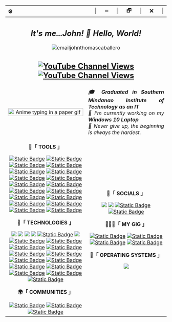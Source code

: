 
<!--[![Typing SVG](https://readme-typing-svg.demolab.com?font=Fira+Code&pause=1000&color=979797&width=800&lines=Greetings%2C+I'm+John+Thomas+F.+Caballero%2C+a+web+developer.)](https://github.com/emailjohnthomascaballero)-->

<div>
  <table>
    <thead>
      <tr>
        <th align="left">⚙️</th>
        <th align="right">│⠀⠀🗕⠀⠀│⠀⠀🗗⠀⠀│⠀⠀🗙⠀⠀│</th>
      </tr>
    </thead>
    <tbody>
      <tr>
        <td colspan="2" align="center">
          <h2 align="center"><i>It's me...John! 👋 Hello, World!</i></h2>
          <img src="https://komarev.com/ghpvc/?username=emailjohnthomascaballero&label=Profile_Views&color=blueviolet&style=flat" alt="emailjohnthomascaballero" />
          <h2 align="center">
          <a href="https://www.youtube.com/@GamerForeverChannel"><img alt="YouTube Channel Views" src="https://img.shields.io/youtube/channel/views/UC88LrCOvWEp83DwV6-qVRzQ?style=flat-square&logo=youtube&logoColor=%23F90808&label=Gamer%20Forever%20YouTube%20Views"></a>
          <a href="https://www.youtube.com/@GeekForeverChannel"><img alt="YouTube Channel Views" src="https://img.shields.io/youtube/channel/views/UCtujEiwlNyHon-z78FmVW7Q?style=flat-square&logo=youtube&logoColor=%23F90808&label=Geek%20Forever%20YouTube%20Views"></a>
          </h2>
        </td>
      </tr>
      <tr>
        <td align="center">
          <a href="#blank"><img src="https://media.tenor.com/D2H0hPltOdYAAAAd/golden-boy-fake-keyboard-programing-coding-paper-book.gif" align="center" title="Some anime gif" width="100%" height="auto" alt="Anime typing in a paper gif"></a>
        </td>
        <td colspan="1" align="justify">
          <b><i>🎓 Graduated in Southern Mindanao Institute of Technology as an IT</i></b><br>
          <i>🔭 I’m currently working on my <b>Windows 10 Laptop</b></i><br>
          <i>💪 Never give up, the beginning is always the hardest.</i>
        </td>
      </tr>
      <tr>
        <td colspan="1" align="center">
          <p><b>🧰「 TOOLS 」</b></p>
            <a href="https://code.visualstudio.com/"><img alt="Static Badge" src="https://img.shields.io/badge/Code_Editor-VS_Code-%23507578?logo=visual%20studio%20code"></a>
            <a href="https://www.adobe.com/products/photoshop.html"><img alt="Static Badge" src="https://img.shields.io/badge/Photo_Editor-Photoshop-%2304CCFC?logo=adobe%20photoshop"></a>
            <a href="https://www.canva.com"><img alt="Static Badge" src="https://img.shields.io/badge/Photo_Editor-Canva-%231E9ED5?logo=CANVA"></a>
            <a href="https://www.figma.com"><img alt="Static Badge" src="https://img.shields.io/badge/Web_Design-Figma-%23A76AF9?logo=figma"></a>
            <a href="https://vercel.com"><img alt="Static Badge" src="https://img.shields.io/badge/Hosting-Vercel-%23070707?logo=vercel"></a>
            <a href="https://www.notion.so"><img alt="Static Badge" src="https://img.shields.io/badge/Planning-Notion-%23101010?logo=notion"></a>
            <a href="https://elements.envato.com"><img alt="Static Badge" src="https://img.shields.io/badge/Templates-Envato-%238DAF5E?logo=envato"></a>
            <a href="https://www.capcut.com"><img alt="Static Badge" src="https://img.shields.io/badge/Video_Editor-Capcut-%23000000?logo=CapCut"></a>
            <a href="https://www.adobe.com/products/premiere.html"><img alt="Static Badge" src="https://img.shields.io/badge/Video_Editor-Adobe_Premiere_Pro-%239B9BFB?logo=Adobe%20Premiere%20Pro"></a>
            <a href="https://filmora.wondershare.net"><img alt="Static Badge" src="https://img.shields.io/badge/Video_Editor-Filmora-%2374CEC7?logo=filmora"></a>
            <a href="https://www.postman.com"><img alt="Static Badge" src="https://img.shields.io/badge/For_APIs-Postman-%23F86D36?logo=postman"></a>
            <a href="https://obsproject.com"><img alt="Static Badge" src="https://img.shields.io/badge/Open_Broadcaster_Software-OBS-%23242024?logo=OBS%20Studio"></a>
            <a href="https://discord.com"><img alt="Static Badge" src="https://img.shields.io/badge/Social_Platform-Discord-%235C64F4?logo=discord"></a>
            <a href="https://slack.com"><img alt="Static Badge" src="https://img.shields.io/badge/Messaging_App-Slack-%23EAB433?logo=slack"></a>
            <a href="https://appinventor.mit.edu"><img alt="Static Badge" src="https://img.shields.io/badge/Mobile_Development-MIT_App_Inventor-%23FB8C34?logo=MIT%20App%20Inventor"></a>
            <a href="https://developer.android.com"><img alt="Static Badge" src="https://img.shields.io/badge/Mobile_Development-Android_Studio-%2342D58A?logo=android%20studio"></a>
            <a href="https://www.virtualbox.org"><img alt="Static Badge" src="https://img.shields.io/badge/Virtualization-VirtualBox-%23223E6A?logo=VirtualBox"></a>
            <a href="https://www.vmware.com"><img alt="Static Badge" src="https://img.shields.io/badge/Virtualization-VMware-%23F38B04?logo=vmware"></a>
          <br><p><b>🚀「 TECHNOLOGIES 」</b></p>
              <a href="https://apps.microsoft.com/detail/powershell/9MZ1SNWT0N5D?hl=en-us&gl=US"><img src="https://img.shields.io/badge/PowerShell-5391FE?style=flat&logo=PowerShell"></a>
              <a href="https://developer.mozilla.org/en-US/docs/Web/HTML"><img src="https://img.shields.io/badge/HTML-E34F26?style=flat&logo=html5"></a>
              <a href="https://developer.mozilla.org/en-US/docs/Web/CSS"><img src="https://img.shields.io/badge/CSS-1572B6?style=flat&logo=css3"></a>
              <a href="https://developer.mozilla.org/en-US/docs/Web/JavaScript"><img src="https://img.shields.io/badge/JavaScript-F7DF1E?style=flat&logo=javascript"></a>
              <a href="https://ejs.co"><img alt="Static Badge" src="https://img.shields.io/badge/EJS-%23B4CB64?logo=EJS"></a>
              <a href="https://www.typescriptlang.org"><img src="https://img.shields.io/badge/TypeScript-007ACC?style=flat&logo=typescript"></a>
              <a href="https://tailwindcss.com"><img alt="Static Badge" src="https://img.shields.io/badge/Tailwind_CSS-%2386D3FC?logo=tailwindcss"></a>
              <a href="https://react.dev"><img alt="Static Badge" src="https://img.shields.io/badge/React-%2304246C?logo=react"></a>
              <a href="https://react-leaflet.js.org"><img alt="Static Badge" src="https://img.shields.io/badge/React_Leaflet-%232D473F%232D473F?logo=leaflet"></a>
              <a href="https://nextjs.org"><img alt="Static Badge" src="https://img.shields.io/badge/Next.js-%23000000?logo=next.js"></a>
              <a href="https://nodejs.org/en"><img alt="Static Badge" src="https://img.shields.io/badge/Node.js-%23B0DF77?logo=node.js"></a>
              <a href="https://swiperjs.com"><img alt="Static Badge" src="https://img.shields.io/badge/Swiper.js-%230481F8?logo=swiper"></a>
              <a href="https://alpinejs.dev"><img alt="Static Badge" src="https://img.shields.io/badge/Alpine.js-%23374655?logo=alpine.js"></a>
              <a href="#"><img alt="Static Badge" src="https://img.shields.io/badge/GSAP-%236DA30A?logo=gsap"></a>
              <a href="https://www.python.org"><img alt="Static Badge" src="https://img.shields.io/badge/Python-%23D8D874?logo=python"></a>
              <a href="https://www.apachefriends.org"><img alt="Static Badge" src="https://img.shields.io/badge/XAMPP-%23FCA86F?logo=xampp"></a>
              <a href="https://www.php.net"><img alt="Static Badge" src="https://img.shields.io/badge/PHP-%23E2E4E7?logo=php"></a>
              <a href="https://wordpress.com/?aff=27964"><img alt="Static Badge" src="https://img.shields.io/badge/Wordpress-%2324749C?logo=wordpress"></a>
              <a href="https://localwp.com"><img alt="Static Badge" src="https://img.shields.io/badge/Local_Wordpress-%2354BC7C?logo=wordpress"></a>
          <br><p><b>🌍「 COMMUNITIES 」</b></p>
              <a href="https://www.facebook.com/groups/472869017539410"><img alt="Static Badge" src="https://img.shields.io/badge/STUDEVPHL-%23FC0A90?logo=studev&logoColor=%233BBCFC"></a>
              <a href="https://www.facebook.com/CodeMNLOfficial"><img alt="Static Badge" src="https://img.shields.io/badge/CODEMNL-%230434A4?logo=codemnl&logoColor=%233BBCFC"></a>
              <a href="https://www.facebook.com/fwdpeers"><img alt="Static Badge" src="https://img.shields.io/badge/Filipino_Web_Development_Peers%20-%23DC2D78"></a>
        </td>
        <td colspan="1" align="center">
          <p><b>👀「 SOCIALS 」</b></p>
          <a href="mailto:emailjohnthomascaballero@gmail.com"><img src="https://img.shields.io/badge/-Gmail-c14438?style=flat&logo=Gmail&logoColor=white"></a>
          <a href="https://www.linkedin.com/in/johnthomascaballero/"><img src="https://img.shields.io/badge/LinkedIn-blue?style=flat&logo=Linkedin&logoColor=white"></a>
          <a href="https://www.facebook.com/emailjohnthomascaballero"><img alt="Static Badge" src="https://img.shields.io/badge/Facebook%20-%237AB4F7?logo=facebook&logoColor=%230B64FA"></a>
          <a href="https://twitter.com/emailjohnthomas"><img alt="Static Badge" src="https://img.shields.io/badge/Twitter-%231C9CF3?logo=twitter&logoColor=%235C5C5C"></a>
          <br><p><b>👨🏻‍💻「 MY GIG 」</b></p>
          <a href="#"><img alt="Static Badge" src="https://img.shields.io/badge/Mechanical_Keyboard-RK_Royal_Kludge%20-%23050505?logo=rk%20royal%20kludge&logoColor=%230B64FA"></a>
          <a href="#"><img alt="Static Badge" src="https://img.shields.io/badge/Gaming_Mouse-DELUX-%23C4C964?logo=delux&logoColor=%230B64FA"></a>
          <a href="#"><img alt="Static Badge" src="https://img.shields.io/badge/Laptop-DELL-%23047CBC?logo=dell&logoColor=%23047CBC"></a>
          <a href="#"><img alt="Static Badge" src="https://img.shields.io/badge/Portable_Monitor-LIAGMK-%23047CBC?logoColor=%23047CBC"></a>
          <br><p><b>💾「 OPERATING SYSTEMS 」</b></p>
          <a href="#"><img src="https://img.shields.io/badge/OS-Windows_10-0078D6?style=flat&logo=microsoft&logoColor=white"></a>
        </td>
      </tr>
<!--       <tr>
        <td colspan="2">
          <details>
            <summary><b>⚡ Experiences</b></summary>
            <table align="center">
              <thead align="center">
                <tr>
                  <th>Icon</th>
                  <th>Name</th>
                  <th>Company</th>
                  <th>Date</th>
                  <th>Learned</th>
                </tr>
              </thead>
              <tbody align="center">
                <tr>
                  <td>
                    <img src="" width="25px" style="vertical-align: middle;" />
                  </td>
                  <td><a href="#" target="_blank">name</a></td>
                  <td>company</td>
                  <td>year</td>
                  <td>
                    skill, skill,<br/>
                    skill, Rskill,<br/>
                    skill, skill,<br/>
                    skill, Pskill,<br/>
                    skill
                  </td>
                </tr>
              </tbody>
            </table>
          </details>
        </td>
      </tr> -->
    </tbody>
  </table>
</div>
